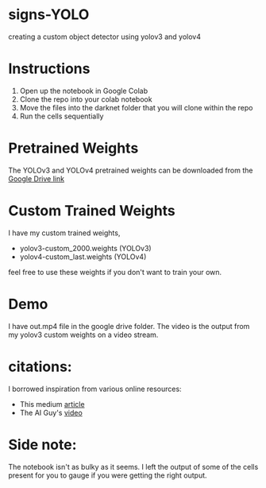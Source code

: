 # signs-YOLO
creating a custom object detector using yolov3 and yolov4

# Instructions
1. Open up the notebook in Google Colab
2. Clone the repo into your colab notebook
3. Move the files into the darknet folder that you will clone within the repo
4. Run the cells sequentially

# Pretrained Weights
The YOLOv3 and YOLOv4 pretrained weights can be downloaded from the [Google Drive link](https://drive.google.com/drive/folders/1XsyV7PLHGTwTZnFOQf4sTsRefKDbpfXo?usp=sharing)

# Custom Trained Weights
I have my custom trained weights,
- yolov3-custom_2000.weights (YOLOv3)
- yolov4-custom_last.weights (YOLOv4)

feel free to use these weights if you don't want to train your own.

# Demo
I have out.mp4 file in the google drive folder. 
The video is the output from my yolov3 custom weights on a video stream.

# citations:
I borrowed inspiration from various online resources:
- This medium [article](https://medium.com/analytics-vidhya/implementing-yolov4-to-detect-custom-objects-using-google-colab-6691c98b15ff)
- The AI Guy's [video](https://www.youtube.com/watch?v=p44G9_xCM4I&t=1114s)

# Side note:
The notebook isn't as bulky as it seems. I left the output of some of the cells present for you to gauge if you were getting the right output.
